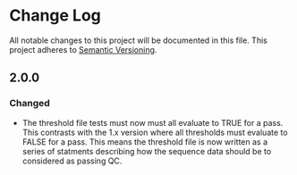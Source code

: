 # Change Log

All notable changes to this project will be documented in this file.
This project adheres to [Semantic Versioning](http://semver.org/).

## 2.0.0

### Changed

  * The threshold file tests must now must all evaluate to TRUE for a pass.
    This contrasts with the 1.x version where all thresholds must evaluate to
    FALSE for a pass. This means the threshold file is now written as a series
    of statments describing how the sequence data should be to considered as
    passing QC.

